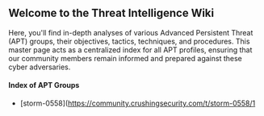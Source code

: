 ## Welcome to the Threat Intelligence Wiki

Here, you'll find in-depth analyses of various Advanced Persistent Threat (APT) groups, their objectives, tactics, techniques, and procedures. This master page acts as a centralized index for all APT profiles, ensuring that our community members remain informed and prepared against these cyber adversaries.

#### Index of APT Groups

* [storm-0558](https://community.crushingsecurity.com/t/storm-0558/1
